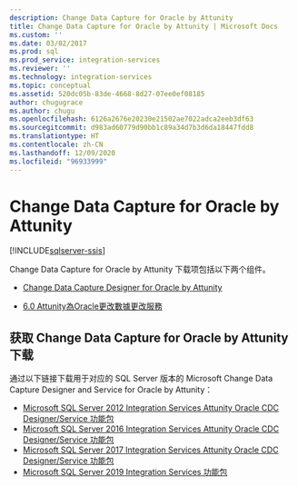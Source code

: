 ```yaml
---
description: Change Data Capture for Oracle by Attunity
title: Change Data Capture for Oracle by Attunity | Microsoft Docs
ms.custom: ''
ms.date: 03/02/2017
ms.prod: sql
ms.prod_service: integration-services
ms.reviewer: ''
ms.technology: integration-services
ms.topic: conceptual
ms.assetid: 520dc05b-83de-4668-8d27-07ee0ef08185
author: chugugrace
ms.author: chugu
ms.openlocfilehash: 6126a2676e20230e21502ae7022adca2eeb3df63
ms.sourcegitcommit: d983ad60779d90bb1c89a34d7b3d6da18447fdd8
ms.translationtype: HT
ms.contentlocale: zh-CN
ms.lasthandoff: 12/09/2020
ms.locfileid: "96933999"
---
```

# <a name="change-data-capture-for-oracle-by-attunity"></a>Change Data Capture for Oracle by Attunity

[!INCLUDE[sqlserver-ssis](../../includes/applies-to-version/sqlserver-ssis.md)]


Change Data Capture for Oracle by Attunity 下载项包括以下两个组件。

-   [Change Data Capture Designer for Oracle by Attunity](../../integration-services/change-data-capture/change-data-capture-designer-for-oracle-by-attunity.md)

-   [6.0 Attunity為Oracle更改數據更改服務](../../integration-services/change-data-capture/change-data-capture-service-for-oracle-by-attunity.md)   

## <a name="get-the-change-data-capture-for-oracle-by-attunity-download"></a>获取 Change Data Capture for Oracle by Attunity 下载

通过以下链接下载用于对应的 SQL Server 版本的 Microsoft Change Data Capture Designer and Service for Oracle by Attunity：

- [Microsoft SQL Server 2012 Integration Services Attunity Oracle CDC Designer/Service 功能包](https://www.microsoft.com/download/details.aspx?id=51606)
- [Microsoft SQL Server 2016 Integration Services Attunity Oracle CDC Designer/Service 功能包](https://www.microsoft.com/download/details.aspx?id=55802)
- [Microsoft SQL Server 2017 Integration Services Attunity Oracle CDC Designer/Service 功能包](https://www.microsoft.com/download/details.aspx?id=56610)
- [Microsoft SQL Server 2019 Integration Services 功能包](https://www.microsoft.com/download/details.aspx?id=100303)
